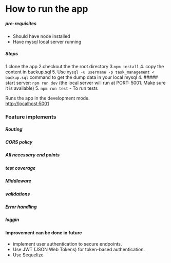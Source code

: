 # How to run the app

##### pre-requisites
* Should have node installed
* Have mysql local server running

##### Steps
1.clone the app
2.checkout the the root directory
3.`npm install`
4. copy the content in backup.sql
5. Use `mysql -u username -p task_management < backup.sql` command to get the dump data in your local mysql
4. ##### start server: `npm run dev` (the local server will run at PORT: 5001. Make sure it is available)
5. `npm run test` - To run tests

Runs the app in the development mode.\
[http://localhost:5001](http://localhost:5001) 
### Feature implements

##### Routing
##### CORS policy
##### All necessary end points 
##### test coverage
##### Middleware
##### validations
##### Error handling
##### loggin



#### Improvement can be done in future

* implement user authentication to secure endpoints.
* Use JWT (JSON Web Tokens) for token-based authentication.
* Use Sequelize


